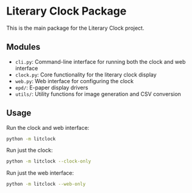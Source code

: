 # Literary Clock Package

This is the main package for the Literary Clock project.

## Modules

- `cli.py`: Command-line interface for running both the clock and web interface
- `clock.py`: Core functionality for the literary clock display
- `web.py`: Web interface for configuring the clock
- `epd/`: E-paper display drivers
- `utils/`: Utility functions for image generation and CSV conversion

## Usage

Run the clock and web interface:
```bash
python -m litclock
```

Run just the clock:
```bash
python -m litclock --clock-only
```

Run just the web interface:
```bash
python -m litclock --web-only
``` 